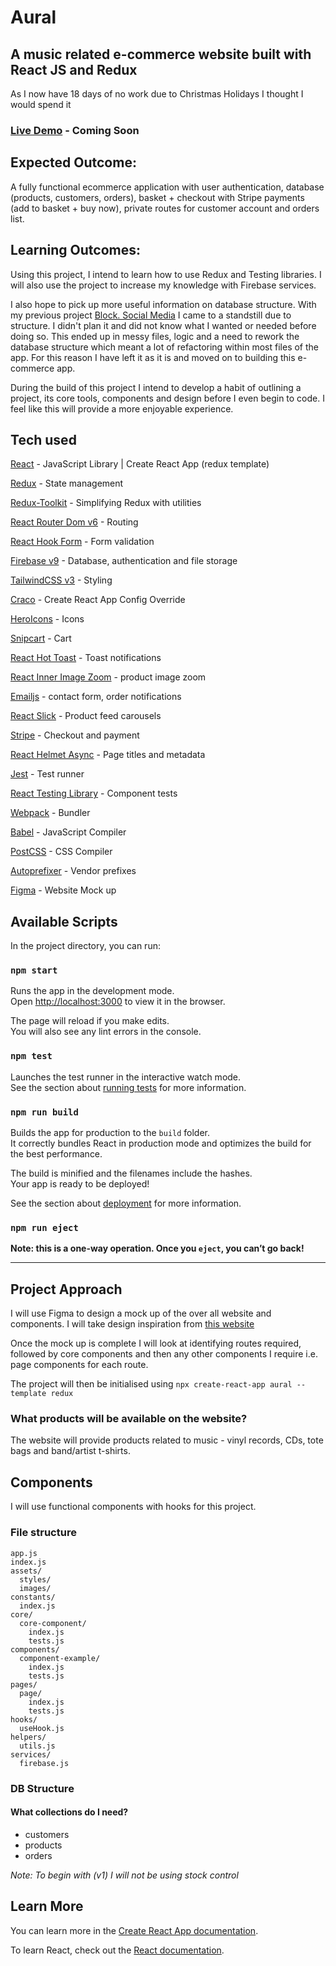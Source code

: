 # Aural

## A music related e-commerce website built with React JS and Redux

As I now have 18 days of no work due to Christmas Holidays I thought I would spend it

### [Live Demo](#) - Coming Soon

## Expected Outcome:

A fully functional ecommerce application with user authentication, database (products, customers, orders), basket + checkout with Stripe payments (add to basket + buy now), private routes for customer account and orders list.

## Learning Outcomes:

Using this project, I intend to learn how to use Redux and Testing libraries. I will also use the project to increase my knowledge with Firebase services.

I also hope to pick up more useful information on database structure. With my previous project [Block. Social Media](https://github.com/joejcox/Block) I came to a standstill due to structure. I didn't plan it and did not know what I wanted or needed before doing so. This ended up in messy files, logic and a need to rework the database structure which meant a lot of refactoring within most files of the app. For this reason I have left it as it is and moved on to building this e-commerce app.

During the build of this project I intend to develop a habit of outlining a project, its core tools, components and design before I even begin to code. I feel like this will provide a more enjoyable experience.

## Tech used

[React](https://reactjs.org/) - JavaScript Library | Create React App (redux template)

[Redux](https://redux.js.org/) - State management

[Redux-Toolkit](https://redux.js.org/introduction/getting-started) - Simplifying Redux with utilities

[React Router Dom v6](https://reactrouter.com) - Routing

[React Hook Form](https://react-hook-form.com) - Form validation

[Firebase v9](https://firebase.google.com/) - Database, authentication and file storage

[TailwindCSS v3](https://tailwindcss.com/docs/installation) - Styling

[Craco](https://github.com/gsoft-inc/craco) - Create React App Config Override

[HeroIcons](https://github.com/tailwindlabs/heroicons#react) - Icons

[Snipcart](https://snipcart.com) - Cart

[React Hot Toast](https://react-hot-toast.com) - Toast notifications

[React Inner Image Zoom](https://github.com/laurenashpole/react-inner-image-zoom) - product image zoom

[Emailjs](https://www.emailjs.com) - contact form, order notifications

[React Slick](https://react-slick.neostack.com) - Product feed carousels

[Stripe](https://stripe.com/docs/development) - Checkout and payment

[React Helmet Async](https://github.com/staylor/react-helmet-async) - Page titles and metadata

[Jest](https://jestjs.io/) - Test runner

[React Testing Library](https://testing-library.com/docs/react-testing-library/example-intro/) - Component tests

[Webpack](https://webpack.js.org/) - Bundler

[Babel](https://babeljs.io/) - JavaScript Compiler

[PostCSS](https://postcss.org/) - CSS Compiler

[Autoprefixer](https://github.com/postcss/autoprefixer) - Vendor prefixes

[Figma](https://www.figma.com/) - Website Mock up

## Available Scripts

In the project directory, you can run:

### `npm start`

Runs the app in the development mode.<br />
Open [http://localhost:3000](http://localhost:3000) to view it in the browser.

The page will reload if you make edits.<br />
You will also see any lint errors in the console.

### `npm test`

Launches the test runner in the interactive watch mode.<br />
See the section about [running tests](https://facebook.github.io/create-react-app/docs/running-tests) for more information.

### `npm run build`

Builds the app for production to the `build` folder.<br />
It correctly bundles React in production mode and optimizes the build for the best performance.

The build is minified and the filenames include the hashes.<br />
Your app is ready to be deployed!

See the section about [deployment](https://facebook.github.io/create-react-app/docs/deployment) for more information.

### `npm run eject`

**Note: this is a one-way operation. Once you `eject`, you can’t go back!**

---

## Project Approach

I will use Figma to design a mock up of the over all website and components. I will take design inspiration from [this website](https://www.websitebuilderexpert.com/designing-websites/free-ecommerce-website-templates/)

Once the mock up is complete I will look at identifying routes required, followed by core components and then any other components I require i.e. page components for each route.

The project will then be initialised using `npx create-react-app aural --template redux`

### What products will be available on the website?

The website will provide products related to music - vinyl records, CDs, tote bags and band/artist t-shirts.

## Components

I will use functional components with hooks for this project.

### File structure

```
app.js
index.js
assets/
  styles/
  images/
constants/
  index.js
core/
  core-component/
    index.js
    tests.js
components/
  component-example/
    index.js
    tests.js
pages/
  page/
    index.js
    tests.js
hooks/
  useHook.js
helpers/
  utils.js
services/
  firebase.js

```

### DB Structure

#### What collections do I need?

- customers
- products
- orders

_Note: To begin with (v1) I will not be using stock control_

## Learn More

You can learn more in the [Create React App documentation](https://facebook.github.io/create-react-app/docs/getting-started).

To learn React, check out the [React documentation](https://reactjs.org/).
